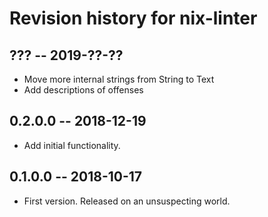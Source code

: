 # Revision history for nix-linter

## ??? -- 2019-??-??
* Move more internal strings from String to Text
* Add descriptions of offenses

## 0.2.0.0 -- 2018-12-19

* Add initial functionality.

## 0.1.0.0 -- 2018-10-17

* First version. Released on an unsuspecting world.
